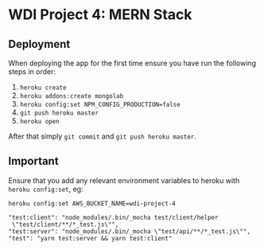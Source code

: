 # WDI Project 4: MERN Stack

## Deployment

When deploying the app for the first time ensure you have run the following steps in order:

1. `heroku create`
1. `heroku addons:create mongolab`
1. `heroku config:set NPM_CONFIG_PRODUCTION=false`
1. `git push heroku master`
1. `heroku open`

After that simply `git commit` and `git push heroku master`.

## Important

Ensure that you add any relevant environment variables to heroku with `heroku config:set`, eg:

`heroku config:set AWS_BUCKET_NAME=wdi-project-4`

```
"test:client": "node_modules/.bin/_mocha test/client/helper
 \"test/client/**/*_test.js\"",
"test:server": "node_modules/.bin/_mocha \"test/api/**/*_test.js\"",
"test": "yarn test:server && yarn test:client"
```
